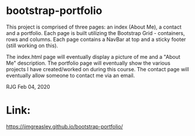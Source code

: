 # bootstrap-portfolio

  This project is comprised of three pages: an index (About Me), a contact and a portfolio.
  Each page is built utilizing the Bootstrap Grid - containers, rows and columns.
  Each page contains a NavBar at top and a sticky footer (still working on this).

  The index.html page will eventually display a picture of me and a "About Me" description.
  The portfolio page will eventually show the various projects I have created/worked on
  during this course.
  The contact page will eventually allow someone to contact me via an email.

  
  RJG  Feb 04, 2020


# Link:
  https://jimgreasley.github.io/bootstrap-portfolio/
